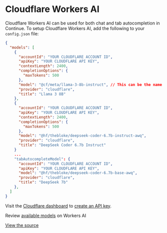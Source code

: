 # Cloudflare Workers AI

Cloudflare Workers AI can be used for both chat and tab autocompletion in Continue. To setup Cloudflare Workers AI, add the following to your `config.json` file:

```json title="~/.continue/config.json"
{
  "models": [
    {
      "accountId": "YOUR CLOUDFLARE ACCOUNT ID",
      "apiKey": "YOUR CLOUDFLARE API KEY",
      "contextLength": 2400,
      "completionOptions": {
        "maxTokens": 500
      },
      "model": "@cf/meta/llama-3-8b-instruct", // This can be the name of any model supported by Workers AI
      "provider": "cloudflare",
      "title": "Llama 3 8B"
    },
    {
      "accountId": "YOUR CLOUDFLARE ACCOUNT ID",
      "apiKey": "YOUR CLOUDFLARE API KEY",
      "contextLength": 2400,
      "completionOptions": {
        "maxTokens": 500
      },
      "model": "@hf/thebloke/deepseek-coder-6.7b-instruct-awq",
      "provider": "cloudflare",
      "title": "DeepSeek Coder 6.7b Instruct"
    }
    ...
    "tabAutocompleteModel": {
      "accountId": "YOUR CLOUDFLARE ACCOUNT ID",
      "apiKey": "YOUR CLOUDFLARE API KEY",
      "model": "@hf/thebloke/deepseek-coder-6.7b-base-awq",
      "provider": "cloudflare",
      "title": "DeepSeek 7b"
    },
  ]
}
```

Visit the [Cloudflare dashboard](https://dash.cloudflare.com/) to [create an API key](https://developers.cloudflare.com/fundamentals/api/get-started/create-token/).

Review [available models](https://developers.cloudflare.com/workers-ai/models/) on Workers AI

[View the source](https://github.com/continuedev/continue/blob/main/core/llm/llms/Cloudflare.ts)
